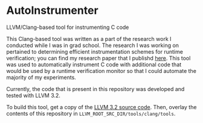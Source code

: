 # AutoInstrumenter
LLVM/Clang-based tool for instrumenting C code

This Clang-based tool was written as a part of the research work I conducted while I was in grad school. The research I was working on pertained to determining efficient instrumentation schemes for runtime verification; you can find my research paper that I publishd [here](https://uwaterloo.ca/embedded-software-group/sites/ca.embedded-software-group/files/uploads/files/RV13-rv-hybrid.pdf). This tool was used to automatically instrument C code with additional code that would be used by a runtime verification monitor so that I could automate the majority of my experiments.

Currently, the code that is present in this repository was developed and tested with LLVM 3.2.

To build this tool, get a copy of the [LLVM 3.2 source code](http://llvm.org/releases/download.html#3.2). Then, overlay the contents of this repository in `LLVM_ROOT_SRC_DIR/tools/clang/tools`.
